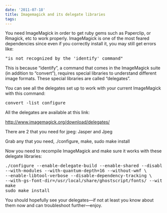 ```yaml
---
date: '2011-07-18'
title: Imagemagick and its delegate libraries
tags: 
---
```

<p>You need ImageMagick in order to get ruby gems such as Paperclip, or Rmagick, etc to work properly. ImageMagick is one of the most feared dependencies since even if you correctly install it, you may still get errors like:</p>
<pre>"is not recognized by the 'identify' command"</pre>
<p>This is because &#8220;identify&#8221;, a command that comes in the ImageMagick suite (in addition to &#8220;convert&#8221;), requires special libraries to understand different image formats. These special libraries are called &#8220;delegates&#8221;.</p>
<p>You can see all the delegates set up to work with your current ImageMagick with this command:</p>
<pre>convert -list configure</pre>
<p><span><span>All the delegates are available at this link:</span></span></p>
<p><span><span><a href="http://www.imagemagick.org/download/delegates/">http://www.imagemagick.org/download/delegates/</a></span></span></p>
<p><span><span>There are 2 that you need for jpeg: </span></span>Jasper and Jpeg</p>
<p>Grab any that you need, ./configure, make, sudo make install </p>
<p>Now you need to recompile ImageMagick and make sure it works with these delegate libraries:</p>
<pre>./configure --enable-delegate-build --enable-shared --disable-static \
--with-modules --with-quantum-depth=16 --without-wmf \
--enable-libtool-verbose --disable-dependency-tracking \
--with-gs-font-dir=/usr/local/share/ghostscript/fonts/ --with-lqr
make
sudo make install
</pre>
<p>You should hopefully see your delegates&#8212;if not at least you know about them now and can troubleshoot further&#8212;enjoy.</p>
